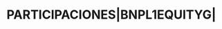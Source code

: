 ---
layout: asset
title: PARTICIPACIONES|BNPL1EQUITYG|                               
isin: LU0823435044
---